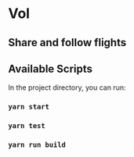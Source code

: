 # Vol

## Share and follow flights

## Available Scripts

In the project directory, you can run:

### `yarn start`

### `yarn test`

### `yarn run build`
